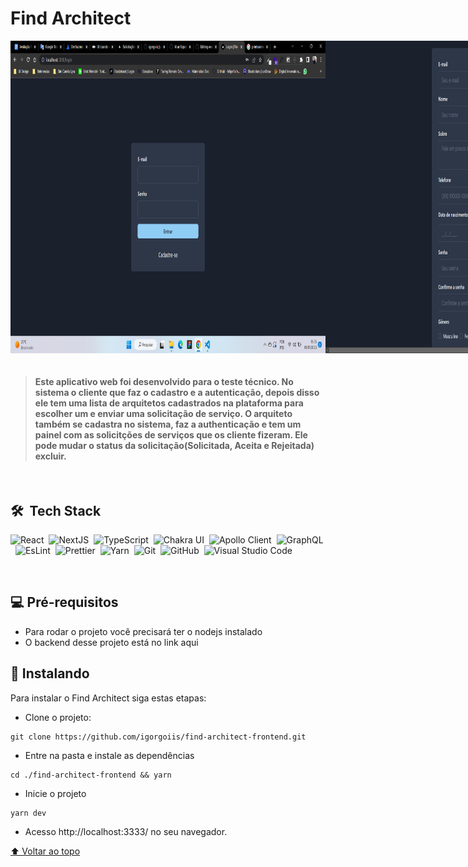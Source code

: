 <h1>Find Architect</h1>

<div style="display: flex">
  <img src="/public/images/login.png" height="500px" alt="Imagem da tela">
  <img src="/public/images/register.png" height="500px" alt="Imagem da tela">
  <img src="/public/images/architect-list.png" height="500px" alt="Imagem da tela">
  <img src="/public/images/list-service.png" height="500px" alt="Imagem da tela">
  <img src="/public/images/analise-service.png" height="500px" alt="Imagem da tela">
  <img src="/public/images/edite-request.png" height="500px" alt="Imagem da tela">
  <img src="/public/images/request-list.png" height="500px" alt="Imagem da tela">
  <img src="/public/images/request-service.png" height="500px" alt="Imagem da tela">
</div>

<br>

> #### Este aplicativo web foi desenvolvido para o teste técnico. No sistema o cliente que faz o  cadastro e a autenticação, depois disso ele tem uma lista de arquitetos cadastrados na plataforma para escolher um e enviar uma solicitação de serviço. O arquiteto  também se cadastra no sistema, faz a authenticação e tem um painel com as solicitções de serviços que os cliente fizeram. Ele pode mudar o status da solicitação(Solicitada, Aceita e Rejeitada) excluir.

<br>

## 🛠 &nbsp;Tech Stack
![React](https://img.shields.io/badge/-React-05122A?style=flat&logo=react)&nbsp;
![NextJS](https://img.shields.io/badge/-NextJS-05122A?style=flat&logo=next.js)&nbsp;
![TypeScript](https://img.shields.io/badge/-TypeScript-05122A?style=flat&logo=typescript)&nbsp;
![Chakra UI](https://img.shields.io/badge/-Chakra%20UI-05122A?style=flat&logo=chakraui)&nbsp;
![Apollo Client](https://img.shields.io/badge/-Apollo%20Client-05122A?style=flat&logo=apollo)&nbsp;
![GraphQL](https://img.shields.io/badge/-GraphQL-05122A?style=flat&logo=graphql)&nbsp;
![EsLint](https://img.shields.io/badge/-EsLint-05122A?style=flat&logo=eslint)&nbsp;
![Prettier](https://img.shields.io/badge/-Prettier-05122A?style=flat&logo=prettier)&nbsp;
![Yarn](https://img.shields.io/badge/-Yarn-05122A?style=flat&logo=yarn)&nbsp;
![Git](https://img.shields.io/badge/-Git-05122A?style=flat&logo=git)&nbsp;
![GitHub](https://img.shields.io/badge/-GitHub-05122A?style=flat&logo=github)&nbsp;
![Visual Studio Code](https://img.shields.io/badge/-Visual%20Studio%20Code-05122A?style=flat&logo=visual-studio-code&logoColor=007ACC)&nbsp;

<br>

## 💻 Pré-requisitos

<!---Estes são apenas requisitos de exemplo. Adicionar, duplicar ou remover conforme necessário--->
* Para rodar o projeto você precisará ter o nodejs instalado
* O backend desse projeto está no link aqui

## 🚀 Instalando

Para instalar o Find Architect siga estas etapas:

- Clone o projeto:
```
git clone https://github.com/igorgoiis/find-architect-frontend.git
```
- Entre na pasta e instale as dependências
```
cd ./find-architect-frontend && yarn
```

- Inicie o projeto
```
yarn dev
```
- Acesso http://localhost:3333/ no seu navegador.

[⬆ Voltar ao topo](#-find-architect-frontend)<br>
